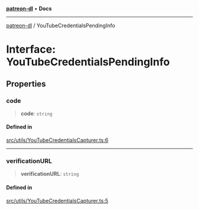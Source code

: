 [**patreon-dl**](../README.md) • **Docs**

***

[patreon-dl](../README.md) / YouTubeCredentialsPendingInfo

# Interface: YouTubeCredentialsPendingInfo

## Properties

### code

> **code**: `string`

#### Defined in

[src/utils/YouTubeCredentialsCapturer.ts:6](https://github.com/patrickkfkan/patreon-dl/blob/7c1cd2021db5cdb3733758940f1bc6aab660b08d/src/utils/YouTubeCredentialsCapturer.ts#L6)

***

### verificationURL

> **verificationURL**: `string`

#### Defined in

[src/utils/YouTubeCredentialsCapturer.ts:5](https://github.com/patrickkfkan/patreon-dl/blob/7c1cd2021db5cdb3733758940f1bc6aab660b08d/src/utils/YouTubeCredentialsCapturer.ts#L5)
